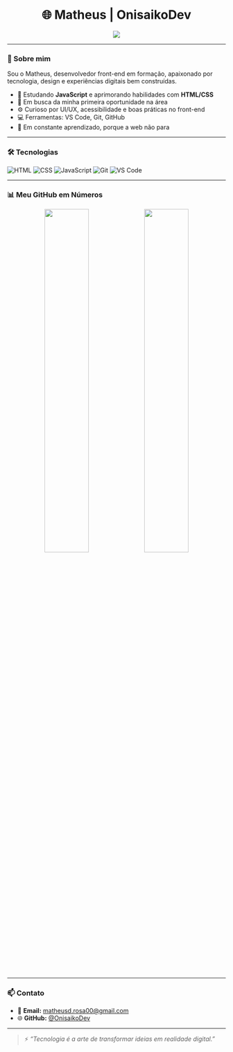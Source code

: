 <h1 align="center">🌐 Matheus | OnisaikoDev</h1>
<p align="center">
  <img src="https://readme-typing-svg.herokuapp.com?font=Fira+Code&duration=3000&pause=500&color=0FFFA0&center=true&vCenter=true&width=600&lines=Desenvolvedor+Front-End;Amante+de+interfaces+modernas;Em+constante+evolução" />
</p>

---

### 👋 Sobre mim

Sou o Matheus, desenvolvedor front-end em formação, apaixonado por tecnologia, design e experiências digitais bem construídas.

- 🧠 Estudando **JavaScript** e aprimorando habilidades com **HTML/CSS**
- 🔭 Em busca da minha primeira oportunidade na área
- ⚙️ Curioso por UI/UX, acessibilidade e boas práticas no front-end
- 💻 Ferramentas: VS Code, Git, GitHub
- 🌱 Em constante aprendizado, porque a web não para

---

### 🛠️ Tecnologias

![HTML](https://img.shields.io/badge/-HTML5-E34F26?style=flat&logo=html5&logoColor=fff)
![CSS](https://img.shields.io/badge/-CSS3-1572B6?style=flat&logo=css3)
![JavaScript](https://img.shields.io/badge/-JavaScript-F7DF1E?style=flat&logo=javascript&logoColor=black)
![Git](https://img.shields.io/badge/-Git-F05032?style=flat&logo=git&logoColor=white)
![VS Code](https://img.shields.io/badge/-VSCode-007ACC?style=flat&logo=visual-studio-code)

---

### 📊 Meu GitHub em Números

<div align="center">
  <img width="45%" src="https://github-readme-stats.vercel.app/api?username=OnisaikoDev&show_icons=true&theme=github_dark&title_color=0fffa0&icon_color=0fffa0" />
  <img width="45%" src="https://github-readme-stats.vercel.app/api/top-langs/?username=OnisaikoDev&layout=compact&theme=github_dark&title_color=0fffa0" />
</div>

---

### 📫 Contato

- 📧 **Email:** matheusd.rosa00@gmail.com  
- 🌐 **GitHub:** [@OnisaikoDev](https://github.com/OnisaikoDev)

---

> ⚡ *“Tecnologia é a arte de transformar ideias em realidade digital.”*
